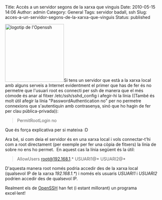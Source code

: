Title: Accés a un servidor segons de la xarxa que vinguis
Date: 2010-05-15 14:06
Author: admin
Category: General
Tags: servidor badall, ssh
Slug: acces-a-un-servidor-segons-de-la-xarxa-que-vinguis
Status: published

[<img src="http://gil.badall.net/wp-content/uploads/2007/11/openssh_logo.png" title="logotip de l&#39;Openssh" class="alignright size-full wp-image-225" width="194" height="191" />](http://gil.badall.net/wp-content/uploads/2007/11/openssh_logo.png)Si tens un servidor que està a la xarxa local amb alguns serveis a Internet evidentment el primer que has de fer és no permetre que l'usuari root es connecti per ssh de manera que el més còmode és anar al fitxer /etc/ssh/sshd_config i afegir-hi la línia ((També és molt útil afegir la línia "PasswordAuthentication no" per no permetre connexions que s'autentiquin amb contrasenya, sinó que ho hagin de fer per clau pública-privada)):

> PermitRootLogin no

Que és força explicativa per si mateixa :D

Ara bé, si com deia el servidor és en una xarxa local i vols connectar-t'hi com a root directament (per exemple per fer una còpia de fitxers) la línia de sobre no ens ho permet.  En aquest cas la línia següent és la útil:

> AllowUsers root@192.168.1.\* USUARI1@\* USUARI2@\*

D'aquesta manera root només podria accedir des de la xarxa local (qualsevol IP de la xarxa *192.168.1.\**) i només els usuaris *USUARI1* i *USUARI2* podrien accedir des de qualsevol IP.

Realment els de [OpenSSH](http://www.openssh.com/ "Pàgina oficial del programa OpenSSH") han fet (i estant millorant) un programa excel·lent!
